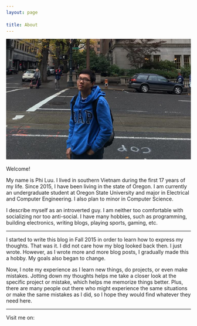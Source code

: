 ```yaml
---
layout: page

title: About
---
```


![phi-luu.jpg](/images/phi-luu.jpg)

Welcome!

My name is Phi Luu. I lived in southern Vietnam during the first 17 years of my life. Since 2015, I have been living in the state of Oregon. I am currently an undergraduate student at Oregon State University and major in Electrical and Computer Engineering. I also plan to minor in Computer Science.

I describe myself as an introverted guy. I am neither too comfortable with socializing nor too anti-social. I have many hobbies, such as programming, building electronics, writing blogs, playing sports, gaming, etc.

---

I started to write this blog in Fall 2015 in order to learn how to express my thoughts. That was it. I did not care how my blog looked back then. I just wrote. However, as I wrote more and more blog posts, I gradually made this a hobby. My goals also began to change.

Now, I note my experience as I learn new things, do projects, or even make mistakes. Jotting down my thoughts helps me take a closer look at the specific project or mistake, which helps me memorize things better. Plus, there are many people out there who might experience the same situations or make the same mistakes as I did, so I hope they would find whatever they need here.

---

Visit me on:&nbsp;&nbsp;&nbsp;&nbsp;&nbsp;
<a href="https://github.com/philectron"><i class="fa fa-github" aria-hidden="true"></i></a>
&nbsp;&nbsp;&nbsp;&nbsp;&nbsp;
<a href="https://www.linkedin.com/in/luucamphi"><i class="fa fa-linkedin" aria-hidden="true"></i></a>
&nbsp;&nbsp;&nbsp;&nbsp;&nbsp;
<a href="https://stackoverflow.com/users/4048938/phil3c7r0n"><i class="fa fa-stack-overflow" aria-hidden="true"></i></a>
&nbsp;&nbsp;&nbsp;&nbsp;&nbsp;
<a href="https://www.youtube.com/channel/UCgaA7eSMwjmcKkJUDVGykmg"><i class="fa fa-youtube" aria-hidden="true"></i></a>
